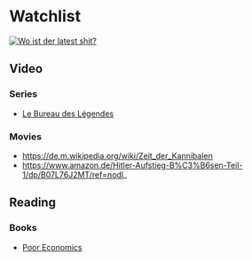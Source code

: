 # Watchlist
[![Wo ist der latest shit?](https://img.youtube.com/vi/e9QOJ5W-_eQ/0.jpg)](http://www.youtube.com/watch?v=e9QOJ5W-_eQ)

## Video
### Series
* [Le Bureau des Légendes](https://www.imdb.com/title/tt4063800/)

### Movies
* https://de.m.wikipedia.org/wiki/Zeit_der_Kannibalen
* https://www.amazon.de/Hitler-Aufstieg-B%C3%B6sen-Teil-1/dp/B07L76J2MT/ref=nodl_

## Reading
### Books
* [Poor Economics](https://economics.mit.edu/faculty/eduflo/pooreconomics)
